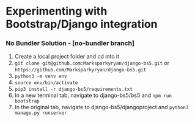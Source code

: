 # Experimenting with Bootstrap/Django integration 


### No Bundler Solution - [no-bundler branch]
1. Create a local project folder and cd into it
2. `git clone git@github.com:Marksparkyryan/django-bs5.git` or `https://github.com/Marksparkyryan/django-bs5.git`
3. `python3 -m venv env`
4. `source env/bin/activate`
5. `pip3 install -r django-bs5/requirements.txt`
7. In a new terminal tab, navigate to django-bs5/bs5 and `npm run bootstrap`
8. In the original tab, navigate to django-bs5/djangoproject and `python3 manage.py runserver`

